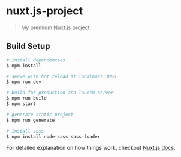 # nuxt.js-project

> My premium Nuxt.js project

## Build Setup

``` bash
# install dependencies
$ npm install

# serve with hot reload at localhost:3000
$ npm run dev

# build for production and launch server
$ npm run build
$ npm start

# generate static project
$ npm run generate

# install scss
$ npm install node-sass sass-loader
```

For detailed explanation on how things work, checkout [Nuxt.js docs](https://nuxtjs.org).
